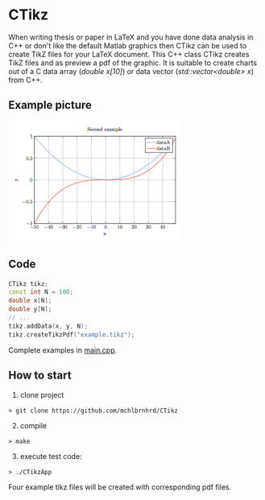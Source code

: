 # CTikz
When writing thesis or paper in LaTeX and you have done data analysis in C++ or don't like the default Matlab graphics then CTikz can be used to create TikZ files for your LaTeX document. This C++ class CTikz creates TikZ files and as preview a pdf of the graphic. It is suitable to create charts out of a C data array (*double x[10]*) or data vector (*std::vector\<double\> x*) from C++. 

## Example picture
![example picture](/doc/second.tikz.latex.png)

## Code
```C++
CTikz tikz;
const int N = 100;
double x[N];
double y[N];
// ...
tikz.addData(x, y, N);
tikz.createTikzPdf("example.tikz");
```

Complete examples in [main.cpp](main.cpp).
## How to start

1. clone project
```
> git clone https://github.com/mchlbrnhrd/CTikz
```

2. compile
```
> make
```

3. execute test code:
```
> ./CTikzApp
```

Four example tikz files will be created with corresponding pdf files.
